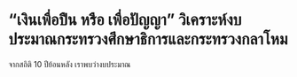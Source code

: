 # “เงินเพื่อปืน หรือ เพื่อปัญญา” วิเคราะห์งบประมาณกระทรวงศึกษาธิการและกระทรวงกลาโหม
จากสถิติ 10 ปีย้อนหลัง เราพบว่างบประมาณ

